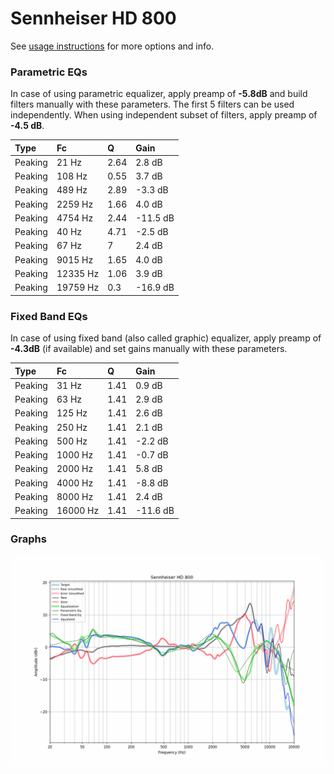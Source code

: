 # Sennheiser HD 800
See [usage instructions](https://github.com/jaakkopasanen/AutoEq#usage) for more options and info.

### Parametric EQs
In case of using parametric equalizer, apply preamp of **-5.8dB** and build filters manually
with these parameters. The first 5 filters can be used independently.
When using independent subset of filters, apply preamp of **-4.5 dB**.

| Type    | Fc       |    Q | Gain     |
|:--------|:---------|:-----|:---------|
| Peaking | 21 Hz    | 2.64 | 2.8 dB   |
| Peaking | 108 Hz   | 0.55 | 3.7 dB   |
| Peaking | 489 Hz   | 2.89 | -3.3 dB  |
| Peaking | 2259 Hz  | 1.66 | 4.0 dB   |
| Peaking | 4754 Hz  | 2.44 | -11.5 dB |
| Peaking | 40 Hz    | 4.71 | -2.5 dB  |
| Peaking | 67 Hz    | 7    | 2.4 dB   |
| Peaking | 9015 Hz  | 1.65 | 4.0 dB   |
| Peaking | 12335 Hz | 1.06 | 3.9 dB   |
| Peaking | 19759 Hz | 0.3  | -16.9 dB |

### Fixed Band EQs
In case of using fixed band (also called graphic) equalizer, apply preamp of **-4.3dB**
(if available) and set gains manually with these parameters.

| Type    | Fc       |    Q | Gain     |
|:--------|:---------|:-----|:---------|
| Peaking | 31 Hz    | 1.41 | 0.9 dB   |
| Peaking | 63 Hz    | 1.41 | 2.9 dB   |
| Peaking | 125 Hz   | 1.41 | 2.6 dB   |
| Peaking | 250 Hz   | 1.41 | 2.1 dB   |
| Peaking | 500 Hz   | 1.41 | -2.2 dB  |
| Peaking | 1000 Hz  | 1.41 | -0.7 dB  |
| Peaking | 2000 Hz  | 1.41 | 5.8 dB   |
| Peaking | 4000 Hz  | 1.41 | -8.8 dB  |
| Peaking | 8000 Hz  | 1.41 | 2.4 dB   |
| Peaking | 16000 Hz | 1.41 | -11.6 dB |

### Graphs
![](./Sennheiser%20HD%20800.png)
